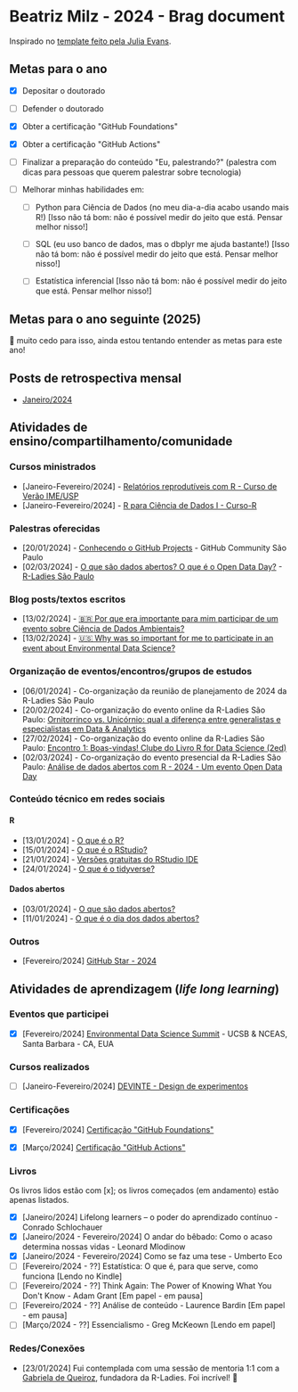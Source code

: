 # Beatriz Milz - 2024 - Brag document

Inspirado no [template feito pela Julia Evans](https://jvns.ca/blog/brag-documents/#template).

## Metas para o ano

- [x] Depositar o doutorado

- [ ] Defender o doutorado

- [x] Obter a certificação "GitHub Foundations"

- [x] Obter a certificação "GitHub Actions"

- [ ] Finalizar a preparação do conteúdo "Eu, palestrando?" (palestra com dicas para pessoas que querem palestrar sobre tecnologia)

- [ ] Melhorar minhas habilidades em:
    - [ ] Python para Ciência de Dados (no meu dia-a-dia acabo usando mais R!) [Isso não tá bom: não é possível medir do jeito que está. Pensar melhor nisso!]
    - [ ] SQL (eu uso banco de dados, mas o dbplyr me ajuda bastante!)  [Isso não tá bom: não é possível medir do jeito que está. Pensar melhor nisso!]
    - [ ] Estatística inferencial [Isso não tá bom: não é possível medir do jeito que está. Pensar melhor nisso!]



## Metas para o ano seguinte (2025)

👀 muito cedo para isso, ainda estou tentando entender as metas para este ano!


## Posts de retrospectiva mensal

- [Janeiro/2024](https://www.instagram.com/p/C2yVApMNNN6/)

## Atividades de ensino/compartilhamento/comunidade

### Cursos ministrados

- [Janeiro-Fevereiro/2024] - [Relatórios reprodutíveis com R - Curso de Verão IME/USP](https://beatrizmilz.github.io/2024-curso-de-verao-ime-usp-relatorios/)
- [Janeiro-Fevereiro/2024] - [R para Ciência de Dados I - Curso-R](https://curso-r.github.io/202401-r4ds-1/)


### Palestras oferecidas

- [20/01/2024] - [Conhecendo o GitHub Projects](https://beamilz.com/talks/pt/2024-01-github-projects/) - GitHub Community São Paulo
- [02/03/2024] - [O que são dados abertos? O que é o Open Data Day?](https://r-ladies-sao-paulo.github.io/2024-03-open-data-day/slide-open-data-day.html#/title-slide) - [R-Ladies São Paulo](https://r-ladies-sao-paulo.github.io/2024-03-open-data-day/cronograma.html)


### Blog posts/textos escritos

- [13/02/2024] - [🇧🇷 Por que era importante para mim participar de um evento sobre Ciência de Dados Ambientais?](https://beamilz.com/posts/2024-02-13-eds-summit-pt-1/pt/)
- [13/02/2024] - [🇺🇸 Why was so important for me to participate in an event about Environmental Data Science?](https://beamilz.com/posts/2024-02-13-eds-summit-pt-1/en/)

### Organização de eventos/encontros/grupos de estudos

- [06/01/2024] - Co-organização da reunião de planejamento de 2024 da R-Ladies São Paulo
- [20/02/2024] - Co-organização do evento online da R-Ladies São Paulo: [Ornitorrinco vs. Unicórnio: qual a diferença entre generalistas e especialistas em Data & Analytics](https://www.youtube.com/watch?v=8QD7PXg5YYY)
- [27/02/2024] - Co-organização do evento online da R-Ladies São Paulo: [Encontro 1: Boas-vindas! Clube do Livro R for Data Science (2ed)](https://www.youtube.com/watch?v=TaAog3K0toA)
- [02/03/2024] - Co-organização do evento presencial da R-Ladies São Paulo: [Análise de dados abertos com R - 2024 - Um evento Open Data Day](https://r-ladies-sao-paulo.github.io/2024-03-open-data-day/cronograma.html)


### Conteúdo técnico em redes sociais 

#### R

- [13/01/2024] - [O que é o R?](https://www.instagram.com/p/C2DDu-MLZ4W/?img_index=1)
- [15/01/2024] - [O que é o RStudio?](https://www.instagram.com/p/C2IJPYqLjIe/?img_index=1)
- [21/01/2024] - [Versões gratuitas do RStudio IDE](https://www.instagram.com/p/C2Xh63gLWIM/?img_index=1)
- [24/01/2024] - [O que é o tidyverse?](https://www.instagram.com/p/C2fQI7FrlC2/?img_index=1)

#### Dados abertos

- [03/01/2024] - [O que são dados abertos?](https://www.instagram.com/p/C1o5RR3rsww/?img_index=1)
- [11/01/2024] - [O que é o dia dos dados abertos?](https://www.instagram.com/p/C197Ln9LEes/?img_index=1)

<!---
### Projetos

- Lembrar de escrever para cada projeto: quais foram minhas contribuições? Qual é o impacto do projeto?


### Vídeos

...

### Colaboração e mentoria

...
--->

### Outros

- [Fevereiro/2024] [GitHub Star - 2024](https://www.instagram.com/p/C3-IAsIL8TT/)

## Atividades de aprendizagem (*life long learning*)

### Eventos que participei

- [x] [Fevereiro/2024] [Environmental Data Science Summit](https://eds-summit.github.io/) - UCSB & NCEAS, Santa Barbara - CA, EUA

### Cursos realizados

- [ ] [Janeiro-Fevereiro/2024] [DEVINTE - Design de experimentos](https://www.devinte.com.br/product/design-de-experimentos)

### Certificações

- [x] [Fevereiro/2024] [Certificação "GitHub Foundations"](https://www.credly.com/earner/earned/badge/5a261c3e-265c-41f2-9b22-6bbe3370b105)
- [x] [Março/2024] [Certificação "GitHub Actions"](https://www.credly.com/badges/1fa1705c-e86b-4734-879c-0f96de38be73)


### Livros 

Os livros lidos estão com [x]; os livros começados (em andamento) estão apenas listados.

- [x] [Janeiro/2024] Lifelong learners – o poder do aprendizado contínuo - Conrado Schlochauer
- [x] [Janeiro/2024 - Fevereiro/2024] O andar do bêbado: Como o acaso determina nossas vidas - Leonard Mlodinow 
- [x] [Janeiro/2024 - Fevereiro/2024] Como se faz uma tese -  Umberto Eco
- [ ] [Fevereiro/2024 - ??] Estatística: O que é, para que serve, como funciona [Lendo no Kindle]
- [ ] [Fevereiro/2024 - ??] Think Again: The Power of Knowing What You Don't Know -  Adam Grant [Em papel - em pausa]
- [ ] [Fevereiro/2024 - ??] Análise de conteúdo - Laurence Bardin [Em papel - em pausa]
- [ ] [Março/2024 - ??] Essencialismo - Greg McKeown [Lendo em papel]

<!---
### Experiências

...
--->

### Redes/Conexões

- [23/01/2024] Fui contemplada com uma sessão de mentoria 1:1 com a [Gabriela de Queiroz](https://www.linkedin.com/in/gabrieladequeiroz/), fundadora da R-Ladies. Foi incrível! 💜



<!---
## O que eu aprendi nesse ano?

...

--->
